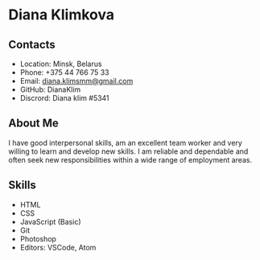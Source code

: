 # Diana Klimkova

## Contacts
* Location: Minsk, Belarus
* Phone: +375 44 766 75 33
* Email: diana.klimsmm@gmail.com
* GitHub: DianaKlim
* Discrord: Diana klim #5341

## About Me
I have good interpersonal skills, am an excellent team worker and very willing to learn and develop new skills.
I am reliable and dependable and often seek new responsibilities within a wide range of employment areas.

## Skills
* HTML
* CSS
* JavaScript (Basic)
* Git
* Photoshop
* Editors: VSCode, Atom
